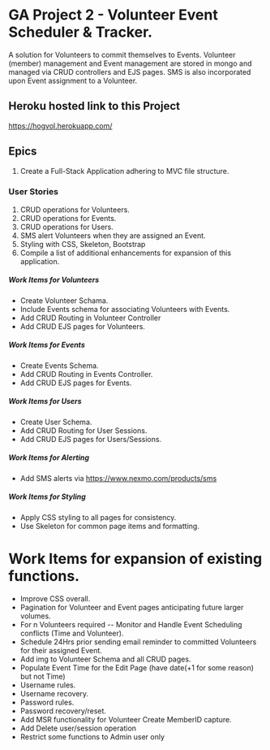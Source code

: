 # GA Project 2 - Volunteer Event Scheduler &amp; Tracker.
A solution for Volunteers to commit themselves to Events.  Volunteer (member) management and Event management are stored in mongo and managed via CRUD controllers and EJS pages. SMS is also incorporated upon Event assignment to a Volunteer.

## Heroku hosted link to this Project
https://hogvol.herokuapp.com/

## Epics
1. Create a Full-Stack Application adhering to MVC file structure.

### User Stories
1. CRUD operations for Volunteers.
2. CRUD operations for Events.
3. CRUD operations for Users.
4. SMS alert Volunteers when they are assigned an Event.
5. Styling with CSS, Skeleton, Bootstrap
6. Compile a list of additional enhancements for expansion of this application.

##### Work Items for Volunteers
* Create Volunteer Schama.
* Include Events schema for associating Volunteers with Events.
* Add CRUD Routing in Volunteer Controller
* Add CRUD EJS pages for Volunteers.

##### Work Items for Events
* Create Events Schema.
* Add CRUD Routing in Events Controller.
* Add CRUD EJS pages for Events.

##### Work Items for Users
* Create User Schema.
* Add CRUD Routing for User Sessions.
* Add CRUD EJS pages for Users/Sessions.

##### Work Items for Alerting
* Add SMS alerts via https://www.nexmo.com/products/sms

##### Work Items for Styling
* Apply CSS styling to all pages for consistency.
* Use Skeleton for common page items and formatting.

# Work Items for expansion of existing functions.
* Improve CSS overall.
* Pagination for Volunteer and Event pages anticipating future larger volumes.
* For n Volunteers required -- Monitor and Handle Event Scheduling conflicts (Time and Volunteer).
* Schedule 24Hrs prior sending email reminder to committed Volunteers for their assigned Event.
* Add img to Volunteer Schema and all CRUD pages.
* Populate Event Time for the Edit Page (have date(+1 for some reason) but not Time)
* Username rules.
* Username recovery.
* Password rules.
* Password recovery/reset.
* Add MSR functionality for Volunteer Create MemberID capture.
* Add Delete user/session operation
* Restrict some functions to Admin user only

